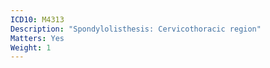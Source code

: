 ```yaml
---
ICD10: M4313
Description: "Spondylolisthesis: Cervicothoracic region"
Matters: Yes
Weight: 1
---
```

